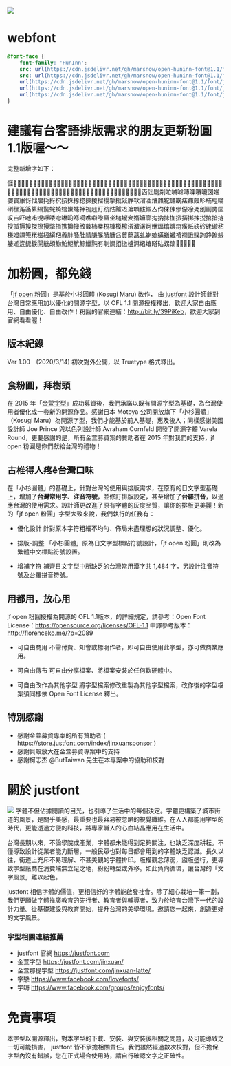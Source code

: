 ![](https://justfont-images.s3-ap-northeast-1.amazonaws.com/huninn/jf-open-huninn-banner.png)

# webfont
```CSS
@font-face {
	font-family: 'HunInn';
	src: url(https://cdn.jsdelivr.net/gh/marsnow/open-huninn-font@1.1/font/jf-openhuninn.eot); /* IE9 Compat Modes */
	src: url(https://cdn.jsdelivr.net/gh/marsnow/open-huninn-font@1.1/font/jf-openhuninn.eot?#iefix) format("embedded-opentype"), /* IE6-IE8 */
	url(https://cdn.jsdelivr.net/gh/marsnow/open-huninn-font@1.1/font/jf-openhuninn.woff) format("woff"), /* Modern Browsers */
	url(https://cdn.jsdelivr.net/gh/marsnow/open-huninn-font@1.1/font/jf-openhuninn.ttf) format("truetype"), /* Safari, Android, iOS */
	url(https://cdn.jsdelivr.net/gh/marsnow/open-huninn-font@1.1/font/jf-openhuninn.svg#SealmemoryHeader) format("svg"); /* Legacy iOS */
}
```
# 建議有台客語排版需求的朋友更新粉圓1.1版喔～～

完整新增字如下：

𠊎𠎷𠕆𠖄𠗻𠞩𠞭𠠃𠠝𠢕𠯗𠲿𡳞𢎙𢪱𢯭𢯾𢱤𢲴𢲸𢳪𢶀𢼌𢼛𣁳𣮈𣲩𣼎𤊶𤍒𤐙𤐰𤘅𤞚𤲍𤶃𤸁𤸱𤺅𤺪𥌚𥍉𥐵𥯟𥯥𥰔𥴊𥺆𦉎𦊓𦜆𦟪𧉟𧌄𧩣𧮙𧻴𧿬𧿳𨂿𨃰𨅔𨒇𨢑𩑾𩚨𩛩𩜄𩜰𩵱𩸙𩸶𩼧𪁎𪐞𪖐𪘒𪜶𪹚𫝏𫝘𫝛𫝺𫝻𫞼𫟂𫟧𫠛㐁㑁㓾㔂㕸㖅㖸㗘㗱㘔㘛㘝㜮㜷㝗㝩㤉㤕㧁㧌㧎㧒㧡㧣㧻㧾㨂㨑㨨㨪㨻㩆㪐㬹㰵㴘㴙㷮㸐㸰㼓㽎㾀㾊㿸䀐䀯䀴䁯䃗䆀䇶䈄䉂䌈䖙䖳䗁䗆䗐䘆䘥䘼䞚䟓䟘䟩䠡䢍䢢䫌䯋䲅亼伨倈倲傪僫凃凴刣剾勥匧叹吂吓吔哊哯哹唩唿啉啲喺嗬噍噼嚟圝坔塠壠奒媠嫲廍抅抐抺拁挱挵挷捒捝捾揞揢揬揻搙搝搩摖摱撆撍撨攋攑敋敱杮桊梘槺橂檫溚漖灇炣烌煏熻燶疴癀眡砄砛硓礮秥稴竳竵篼粩糍絚繏羓羴肨胮胿腈膁膎膭臁臽蕒蕳藠虬蝲螕蟎蟮蠘襀襇誐贌跔踭蹽躼軁递逩鈪錑閕靗頕魩鮊鮔鮘鯮鱲黗𠕇𠜱𡢃𢫦𢳆𣛮𣻸𤉙𤌍𥉌𥑮𧊅𨂾𫣆𬠖𬦰𰣻𰹬

# 加粉圓，都免錢
「[jf open 粉圓](http://bit.ly/39PiKeb "jf open 粉圓")」是基於小杉圓體 (Kosugi Maru) 改作，
由[ justfont](https://justfont.com " justfont") 設計師針對台灣日常應用加以優化的開源字型，以 OFL 1.1 開源授權釋出，歡迎大家自由應用、自由優化、自由改作！粉圓的官網連結：<http://bit.ly/39PiKeb>，歡迎大家到官網看看喔！

## 版本紀錄
Ver 1.00　(2020/3/14) 初次對外公開，以 Truetype 格式釋出。

## 食粉圓，拜樹頭
在 2015 年「[金萱字型](https://justfont.com/jinxuan/ "金萱字型")」成功募資後，我們承諾以既有開源字型為基礎，為台灣使用者優化成一套新的開源作品。感謝日本 Motoya 公司開放旗下「小杉圓體」（Kosugi Maru）為開源字型，我們才能基於前人基礎，惠及後人；同樣感謝美國設計師 Joe Prince 與以色列設計師 Avraham Cornfeld 開發了開源字體 Varela Round，更要感謝的是，所有金萱募資案的贊助者在 2015 年對我們的支持，jf open 粉圓是你們獻給台灣的禮物！


## 古椎得人疼ê台灣口味
在「小杉圓體」的基礎上，針對台灣的使用與排版需求，在原有的日文字型基礎上，增加了**台灣常用字**、**注音符號**，並修訂排版設定，甚至增加了**台羅拼音**，以適應台灣的使用需求。設計師更改進了原有字體的灰度品質，讓你的排版更美麗！新的「jf open 粉圓」字型大致來說，我們執行的任務有：

- 優化設計
針對原本字符粗細不均勻、佈局未盡理想的狀況調整、優化。


- 排版-調整
「小杉圓體」原為日文字型標點符號設計，「jf open 粉圓」則改為繁體中文標點符號設置。

- 增補字符
補齊日文字型中所缺乏的台灣常用漢字共 1,484 字，另設計注音符號及台羅拼音符號。


## 用都用，放心用
jf open 粉圓授權為開源的 OFL 1.1版本，的詳細規定，請參考：Open Font License：<https://opensource.org/licenses/OFL-1.1>
中譯參考版本：<http://florenceko.me/?p=2089>

- 可自由商用
不需付費、知會或標明作者，即可自由使用此字型，亦可做商業應用。

- 可自由傳布
可自由分享檔案、將檔案安裝於任何軟硬體中。

- 可自由改作為其他字型
將字型檔案修改重製為其他字型檔案，改作後的字型檔案須同樣依 Open Font License 釋出。



## 特別感謝
- 感謝金萱募資專案的所有贊助者 ( <https://store.justfont.com/index/jinxuansponsor> )
- 感謝貝殼放大在金萱募資專案中的支持
- 感謝柯志杰 @ButTaiwan 先生在本專案中的協助和校對

# 關於 justfont
![](https://justfont-images.s3-ap-northeast-1.amazonaws.com/jf-logo-full-small.jpg)
字體不但佔據閱讀的目光，也引導了生活中的每個決定。字體更構築了城市街道的風景，是關乎美感，最重要也最容易被忽略的視覺纖維。在人人都能用字型的時代，更能透過方便的科技，將專家職人的心血結晶應用在生活中。

台灣長期以來，不論學院或產業，字體都未能得到足夠關注，也缺乏深度耕耘。不僅導致設計從業者能力斷層，一般民眾也對每日都會用到的字體缺乏認識。長久以往，街道上充斥不易理解、不甚美觀的字體排印。版權觀念薄弱，盜版盛行，更導致字型廠商在消費端無立足之地，紛紛轉型或外移。如此負向循環，讓台灣的「文字風景」難以起色。

justfont 相信字體的價值，更相信好的字體能啟發社會。除了細心栽培一筆一劃，我們更願做字體推廣教育的先行者、教育者與輔導者，致力於培育台灣下一代的設計力量。從基礎建設與教育開始，提升台灣的美學環境。邀請您一起來，創造更好的文字風景。


### 字型相關連結推薦
- justfont 官網 <https://justfont.com>
- 金萱字型 <https://justfont.com/jinxuan/>
- 金萱那提字型 <https://justfont.com/jinxuan-latte/>
- 字戀 <https://www.facebook.com/lovefonts/>
- 字嗨 <https://www.facebook.com/groups/enjoyfonts/>

# 免責事項
本字型以開源釋出，對本字型的下載、安裝、與安裝後相關之問題，及可能導致之一切可能損害， justfont 皆不承擔相關責任。我們雖然經過數次校對，但不擔保字型內沒有錯誤，您在正式場合使用時，請自行確認文字之正確性。
